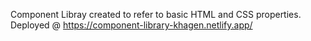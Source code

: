 Component Libray created to refer to basic HTML and CSS properties.
Deployed @ https://component-library-khagen.netlify.app/

